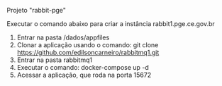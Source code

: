 Projeto "rabbit-pge"

Executar o comando abaixo para criar a instância rabbit1.pge.ce.gov.br

1. Entrar na pasta /dados/appfiles
2. Clonar a aplicação usando o comando:
    git clone https://github.com/edilsoncarneiro/rabbitmq1.git
3. Entrar na pasta rabbitmq1
4. Executar o comando:
    docker-compose up -d
5. Acessar a aplicação, que roda na porta 15672
